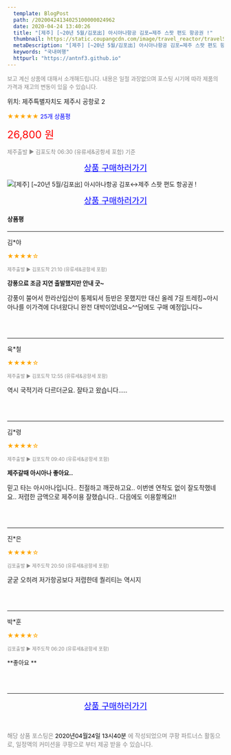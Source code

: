 ```yaml
---
  template: BlogPost
  path: /20200424134025100000024962
  date: 2020-04-24 13:40:26
  title: "[제주] [~20년 5월/김포出] 아시아나항공 김포↔제주 스팟 편도 항공권 !"
  thumbnail: https://static.coupangcdn.com/image/travel_reactor/travelSeller/common/A00028519/5e79746a-91de-4819-861c-79343e57f5bc.jpg
  metaDescription: "[제주] [~20년 5월/김포出] 아시아나항공 김포↔제주 스팟 편도 항공권 !,국내여행"
  keywords: "국내여행"
  httpurl: "https://antnf3.github.io"
---
```

  
<span style="color: #888;font-size:0.8rem">보고 계신 상품에 대해서 소개해드립니다.
내용은 일절 과장없으며 포스팅 시기에 따라 제품의 가격과 재고의 변동이 있을 수 있습니다.</span>
  
<span style="font-size: 0.9rem;">위치: 제주특별자치도 제주시 공항로 2 </span>
  
<span style="color: orange;">★★★★★</span> <span style="color: blue;font-size: 0.85rem;">25개 상품평</span>
  
<span style="color: red;font-size: 1.5rem;">26,800 원</span>
  
<span style="color: #888;font-size:0.8rem">제주출발 ▶ 김포도착 06:30 (유류세&공항세 포함) 기준</span>



<p align="center"><a href="http://me2.do/FBElUhna" style="font-size: 1.2rem; color: blue;">상품 구매하러가기</a></p>

![[제주] [~20년 5월/김포出] 아시아나항공 김포↔제주 스팟 편도 항공권 !](https://image15.coupangcdn.com/image/travelSeller/common/A00028519/19420131-89b7-4cb0-b280-561b8ab33089.png)

<p align="center"><a href="http://me2.do/FBElUhna" style="font-size: 1.2rem; color: blue;">상품 구매하러가기</a></p>

#### 상품평
  
---
  
김*야
    
<span style="color: orange;">★★★★☆</span>
    
<span style="color: #888;font-size:0.7rem">제주출발 ▶ 김포도착 21:10 (유류세&공항세 포함)</span>
    
<span style="font-size:0.85rem">**강풍으료 조금 지연 출발했지만 안내  굿~**</span>
    
<span style="font-size: 0.9rem;">강풍이 불어서 한라산입산이 통제되서 등반은 못했지만 대신 올레 7길 트레킹~아시아나를 이가격에 다녀왔다니 완전 대박이었네요~^^담에도 구매 예정입니다~</span>
    
<br>
<br>

---
  
육*철
    
<span style="color: orange;">★★★★☆</span>
    
<span style="color: #888;font-size:0.7rem">제주출발 ▶ 김포도착 12:55 (유류세&공항세 포함)</span>
    

    
<span style="font-size: 0.9rem;">역시 국적기라 다르더군요.
잘타고 왔습니다.....</span>
    
<br>
<br>

---
  
김*령
    
<span style="color: orange;">★★★★☆</span>
    
<span style="color: #888;font-size:0.7rem">제주출발 ▶ 김포도착 09:40 (유류세&공항세 포함)</span>
    
<span style="font-size:0.85rem">**제주갈때 아시아나 좋아요..**</span>
    
<span style="font-size: 0.9rem;">믿고 타는 아시아나입니다..
친절하고 깨끗하고요..
이번엔 연착도 없이 잘도착했네요..
저렴한 금액으로 제주이용 잘했습니다..
다음에도 이용할께요!!</span>
    
<br>
<br>

---
  
진*은
    
<span style="color: orange;">★★★★☆</span>
    
<span style="color: #888;font-size:0.7rem">김포출발 ▶ 제주도착 20:50 (유류세&공항세 포함)</span>
    

    
<span style="font-size: 0.9rem;">굳굳 오히려 저가항공보다 저렴한데
퀄리티는 역시지</span>
    
<br>
<br>

---
  
박*훈
    
<span style="color: orange;">★★★★☆</span>
    
<span style="color: #888;font-size:0.7rem">김포출발 ▶ 제주도착 06:20 (유류세&공항세 포함)</span>
    
<span style="font-size:0.85rem">**좋아요 **</span>
    

    
<br>
<br>


  
---
  
<p align="center"><a href="http://me2.do/FBElUhna" style="font-size: 1.2rem; color: blue;">상품 구매하러가기</a></p>
  
<br>
  
<span style="font-size: 0.85rem; color: #888;">해당 상품 포스팅은 <span style="color: #000;"> 2020년04월24일 13시40분 </span> 에 작성되었으며 쿠팡 파트너스 활동으로, 일정액의 커미션을 쿠팡으로 부터 제공 받을 수 있습니다.</span>